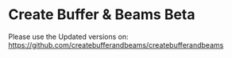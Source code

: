# Create Buffer & Beams Beta
Please use the Updated versions on: https://github.com/createbufferandbeams/createbufferandbeams
